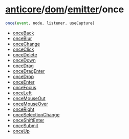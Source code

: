 # [anticore](../../../../../#reference)/[dom](../../#reference)/[emitter](../#reference)/<a name="reference">once</a>

```js
once(event, node, listener, useCapture)
```

* [onceBack](./onceBack/#reference)
* [onceBlur](./onceBlur/#reference)
* [onceChange](./onceChange/#reference)
* [onceClick](./onceClick/#reference)
* [onceDelete](./onceDelete/#reference)
* [onceDown](./onceDown/#reference)
* [onceDrag](./onceDrag/#reference)
* [onceDragEnter](./onceDragEnter/#reference)
* [onceDrop](./onceDrop/#reference)
* [onceEnter](./onceEnter/#reference)
* [onceFocus](./onceFocus/#reference)
* [onceLeft](./onceLeft/#reference)
* [onceMouseOut](./onceMouseOut/#reference)
* [onceMouseOver](./onceMouseOver/#reference)
* [onceRight](./onceRight/#reference)
* [onceSelectionChange](./onceSelectionChange/#reference)
* [onceShiftEnter](./onceShiftEnter/#reference)
* [onceSubmit](./onceSubmit/#reference)
* [onceUp](./onceUp/#reference)
